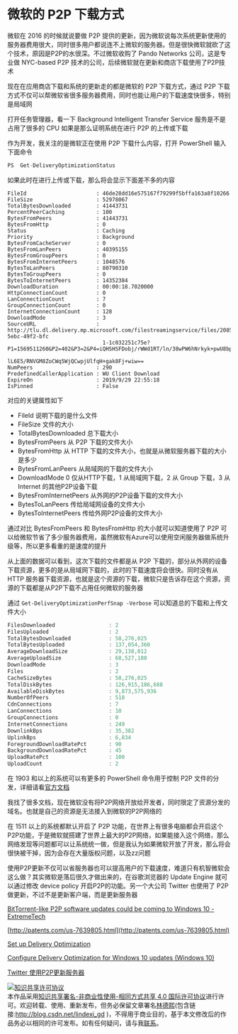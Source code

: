 
# 微软的 P2P 下载方式

微软在 2016 的时候就说要做 P2P 提供的更新，因为微软说每次系统更新使用的服务器费用很大，同时很多用户都说连不上微软的服务器。但是很快微软就砍了这个技术，原因是P2P的水很深。不过微软收购了 Pando Networks 公司，这是专业做 NYC-based P2P 技术的公司，后续微软就在更新和商店下载使用了P2P技术

<!--more-->


<!-- csdn -->

现在在应用商店下载和系统的更新走的都是微软的 P2P 下载方式，通过 P2P 下载方式不仅可以帮微软省很多服务器费用，同时也能让用户的下载速度快很多，特别是局域网

打开任务管理器，看一下 Background Intelligent Transfer Service 服务是不是占用了很多的 CPU 如果是那么证明系统在进行 P2P 的上传或下载

作为开发，我关注的是微软正在使用 P2P 下载什么内容，打开 PowerShell 输入下面命令

```csharp
PS  Get-DeliveryOptimizationStatus
```

如果此时在进行上传或下载，那么将会显示下面差不多的内容

```
FileId                      : 46de28dd16e575167f79299f5bffa163a8f10266
FileSize                    : 52978067
TotalBytesDownloaded        : 41443731
PercentPeerCaching          : 100
BytesFromPeers              : 41443731
BytesFromHttp               : 0
Status                      : Caching
Priority                    : Background
BytesFromCacheServer        : 0
BytesFromLanPeers           : 40395155
BytesFromGroupPeers         : 0
BytesFromInternetPeers      : 1048576
BytesToLanPeers             : 80790310
BytesToGroupPeers           : 0
BytesToInternetPeers        : 14352384
DownloadDuration            : 00:00:18.7020000
HttpConnectionCount         : 0
LanConnectionCount          : 7
GroupConnectionCount        : 0
InternetConnectionCount     : 128
DownloadMode                : 3
SourceURL                   : http://tlu.dl.delivery.mp.microsoft.com/filestreamingservice/files/20852e53-5ebc-49f2-bfc
                              1-1c032251c75e?P1=1569511260&P2=402&P3=2&P4=iQHSHSFDobj/rWWd1RT/ln/38wPW6hNrkyk+pwU8bp6CE
                              lL6E5/RNVGM8ZoCWq5WjQCwpjUlfqH+gak8Fj+wiw==
NumPeers                    : 290
PredefinedCallerApplication : WU Client Download
ExpireOn                    : 2019/9/29 22:55:18
IsPinned                    : False
```

对应的关键属性如下

- FileId 说明下载的是什么文件
- FileSize 文件的大小
- TotalBytesDownloaded 总下载大小
- BytesFromPeers 从 P2P 下载的文件大小
- BytesFromHttp 从 HTTP 下载的文件大小，也就是从微软服务器下载的大小是多少
- BytesFromLanPeers 从局域网的下载的文件大小
- DownloadMode 0 仅从HTTP下载，1 从局域网下载，2 从 Group 下载，3 从 Internet 的其他P2P设备下载
- BytesFromInternetPeers 从外网的P2P设备下载的文件大小
- BytesToLanPeers 传给局域网设备的文件大小
- BytesToInternetPeers 传给外网P2P设备的文件大小

通过对比 BytesFromPeers 和 BytesFromHttp 的大小就可以知道使用了 P2P 可以给微软节省了多少服务器费用，虽然微软有Azure可以使用空闲服务器做系统升级等，所以更多看重的是速度的提升

从上面的数据可以看到，这次下载的文件都是从 P2P 下载的，部分从外网的设备下载资源，更多的是从局域网下载的，此时的下载速度将会很快。同时没有从 HTTP 服务器下载资源，也就是这个资源的下载，微软只是告诉存在这个资源，资源的下载都是从P2P下载不占用任何微软的服务器

通过 `Get-DeliveryOptimizationPerfSnap -Verbose` 可以知道总的下载和上传文件大小

```csharp
FilesDownloaded                 : 2
FilesUploaded                   : 2
TotalBytesDownloaded            : 58,276,025
TotalBytesUploaded              : 137,054,360
AverageDownloadSize             : 29,138,012
AverageUploadSize               : 68,527,180
DownloadMode                    : 3
Files                           : 2
CacheSizeBytes                  : 58,276,025
TotalDiskBytes                  : 126,915,186,688
AvailableDiskBytes              : 9,873,575,936
NumberOfPeers                   : 518
CdnConnections                  : 7
LanConnections                  : 10
GroupConnections                : 0
InternetConnections             : 249
DownlinkBps                     : 35,382
UplinkBps                       : 6,834
ForegroundDownloadRatePct       : 90
BackgroundDownloadRatePct       : 45
UploadRatePct                   : 100
UploadCount                     : 2
```

在 1903 和以上的系统可以有更多的 PowerShell 命令用于控制 P2P 文件的分发，详细请看[官方文档](https://docs.microsoft.com/en-us/windows/deployment/update/waas-delivery-optimization-setup)

我找了很多文档，现在微软没有将P2P网络开放给开发者，同时限定了资源分发的域名。也就是自己的资源是无法接入到微软的P2P网络的

在 1511 以上的系统都默认开启了 P2P 功能，在世界上有很多电脑都会开启这个P2P功能，于是微软就搭建了世界上最大的P2P网络，如果能接入这个网络，那么网络发现等问题都可以让系统统一做，但是我认为如果微软开放了开发，那么将会很快被干掉，因为会存在大量版权问题，以及zz问题

使用P2P更新不仅可以省服务器也可以提高用户的下载速度，难道只有机智微软会这么做？其实微软是落后很久才做出来的，在谷歌浏览器的 Update Engine 就可以通过修改 device policy 开启P2P的功能。另一个大公司 Twitter 也使用了 P2P 做更新，不过不是更新客户端，而是更新服务器

[BitTorrent-like P2P software updates could be coming to Windows 10 - ExtremeTech](https://www.extremetech.com/computing/201269-bittorrent-like-p2p-software-updates-could-be-coming-to-windows-10 )

[http://patents.com/us-7639805.html](http://patents.com/us-7639805.html)

[Set up Delivery Optimization](https://docs.microsoft.com/en-us/windows/deployment/update/waas-delivery-optimization-setup )

[Configure Delivery Optimization for Windows 10 updates (Windows 10)](https://docs.microsoft.com/en-us/windows/deployment/update/waas-delivery-optimization )

[Twitter 使用P2P更新服务器](https://blog.twitter.com/engineering/en_us/a/2010/murder-fast-datacenter-code-deploys-using-bittorrent.html)





<a rel="license" href="http://creativecommons.org/licenses/by-nc-sa/4.0/"><img alt="知识共享许可协议" style="border-width:0" src="https://licensebuttons.net/l/by-nc-sa/4.0/88x31.png" /></a><br />本作品采用<a rel="license" href="http://creativecommons.org/licenses/by-nc-sa/4.0/">知识共享署名-非商业性使用-相同方式共享 4.0 国际许可协议</a>进行许可。欢迎转载、使用、重新发布，但务必保留文章署名[林德熙](http://blog.csdn.net/lindexi_gd)(包含链接:http://blog.csdn.net/lindexi_gd )，不得用于商业目的，基于本文修改后的作品务必以相同的许可发布。如有任何疑问，请与我[联系](mailto:lindexi_gd@163.com)。